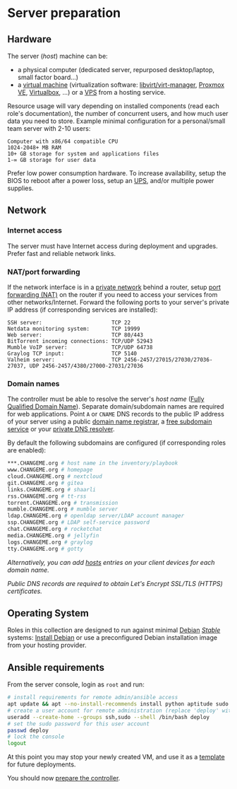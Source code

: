 # Server preparation

## Hardware

The server (_host_) machine can be:
- a physical computer (dedicated server, repurposed desktop/laptop, small factor board...)
- a [virtual machine](https://en.wikipedia.org/wiki/Virtualization) (virtualization software: [libvirt/virt-manager](../appendices/virt-manager.md), [Proxmox VE](https://en.wikipedia.org/wiki/Proxmox_Virtual_Environment), [Virtualbox](https://en.wikipedia.org/wiki/VirtualBox), ...) or a [VPS](https://en.wikipedia.org/wiki/Virtual_private_server) from a hosting service.

Resource usage will vary depending on installed components (read each role's documentation), the number of concurrent users, and how much user data you need to store. Example minimal configuration for a personal/small team server with 2-10 users:

```
Computer with x86/64 compatible CPU
1024-2048+ MB RAM
10+ GB storage for system and applications files
1-∞ GB storage for user data
```

Prefer low power consumption hardware. To increase availability, setup the BIOS to reboot after a power loss, setup an [UPS](https://en.wikipedia.org/wiki/Uninterruptible_power_supply), and/or multiple power supplies.


## Network


### Internet access

The server must have Internet access during deployment and upgrades. Prefer fast and reliable network links. 


### NAT/port forwarding

If the network interface is in a [private network](https://en.wikipedia.org/wiki/Private_network#Private_IPv4_addresses) behind a router, setup [port forwarding (NAT)](https://en.wikipedia.org/wiki/Port_forwarding) on the router if you need to access your services from other networks/Internet. Forward the following ports to your server's private IP address (if corresponding services are installed):

```
SSH server:                      TCP 22
Netdata monitoring system:       TCP 19999
Web server:                      TCP 80/443
BitTorrent incoming connections: TCP/UDP 52943
Mumble VoIP server:              TCP/UDP 64738
Graylog TCP input:               TCP 5140
Valheim server:                  TCP 2456-2457/27015/27030/27036-27037, UDP 2456-2457/4380/27000-27031/27036
```

### Domain names

The controller must be able to resolve the server's _host name_ ([Fully Qualified Domain Name](https://en.wikipedia.org/wiki/Fully_qualified_domain_name)). Separate domain/subdomain names are required for web applications. Point `A` or `CNAME` DNS records to the public IP address of your server using a public [domain name registrar](https://en.wikipedia.org/wiki/Domain_name_registrar), a [free subdomain service](https://freedns.afraid.org/domain/registry/) or your [private DNS resolver](../appendices/pfsense.md).

By default the following subdomains are configured (if corresponding roles are enabled):

```bash
***.CHANGEME.org # host name in the inventory/playbook
www.CHANGEME.org # homepage
cloud.CHANGEME.org # nextcloud
git.CHANGEME.org # gitea
links.CHANGEME.org # shaarli
rss.CHANGEME.org # tt-rss
torrent.CHANGEME.org # transmission
mumble.CHANGEME.org # mumble server
ldap.CHANGEME.org # openldap server/LDAP account manager
ssp.CHANGEME.org # LDAP self-service password
chat.CHANGEME.org # rocketchat
media.CHANGEME.org # jellyfin
logs.CHANGEME.org # graylog
tty.CHANGEME.org # gotty
```

_Alternatively, you can add [hosts](https://en.wikipedia.org/wiki/Hosts_%28file%29) entries on your client devices for each domain name._

_Public DNS records are required to obtain Let's Encrypt SSL/TLS (HTTPS) certificates._


## Operating System

Roles in this collection are designed to run against minimal [Debian](https://www.debian.org/) [_Stable_](https://wiki.debian.org/DebianStable) systems: [Install Debian](../appendices/debian.md) or use a preconfigured Debian installation image from your hosting provider.


## Ansible requirements

From the server console, login as `root` and run:

```bash
# install requirements for remote admin/ansible access
apt update && apt --no-install-recommends install python aptitude sudo openssh-server
# create a user account for remote administration (replace 'deploy' with the desired account name)
useradd --create-home --groups ssh,sudo --shell /bin/bash deploy
# set the sudo password for this user account
passwd deploy
# lock the console
logout
```

At this point you may stop your newly created VM, and use it as a [template](../../appendices/virt-manager.md) for future deployments.

You should now [prepare the controller](controller-preparation.md).

